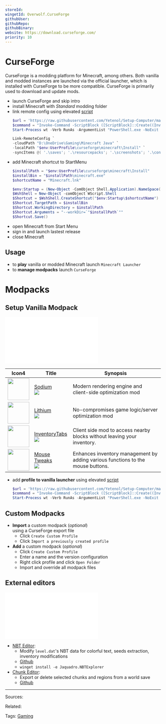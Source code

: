 ```yaml
---
storeId: 
wingetId: Overwolf.CurseForge
githubUser: 
githubRepo: 
githubBinary: 
website: https://download.curseforge.com/
priority: 10
---
```


# CurseForge

CurseForge is a modding platform for Minecraft, among others. Both vanilla and modded instances are launched via the official launcher, which is installed with CurseForge to be more compatible. CurseForge is primarily used to download and update mods.

- launch CurseForge and skip intro
- install Minecraft with *Standard* modding folder
- link remote config using elevated [script](../scripts/Sync-MinecraftJava.ps1)
  ```powershell
  $url = 'https://raw.githubusercontent.com/Yetenol/Setup-Computer/main/scripts/Sync-MinecraftJava.ps1'
  $command = "Invoke-Command -ScriptBlock ([ScriptBlock]::Create((Invoke-WebRequest -Uri $url)))"
  Start-Process wt -Verb RunAs -ArgumentList "PowerShell.exe -NoExit -Command $command"
  ```
    ```powershell
    Link-RemoteConfig `
    -cloudPath "D:\OneDrive\Gaming\Minecraft Java" `
    -localPath "$env:UserProfile\curseforge\minecraft\Install" `
    -syncItems @( '.\saves'; '.\resourcepacks'; '.\screenshots'; '.\config'; '.\shaderpacks'; '.\hotbar.nbt'; '.\options.txt'; '.\servers.dat' )
    ```
- add Minecraft shortcut to StartMenu
    ```powershell
    $installPath = "$env:UserProfile\curseforge\minecraft\Install"
    $installBin = "$installPath\minecraft.exe"
    $shortcutName = "Minecraft.lnk"
    
    $env:Startup = (New-Object -ComObject Shell.Application).NameSpace('shell:Startup').Self.Path
    $WshShell = New-Object -comObject WScript.Shell
    $Shortcut = $WshShell.CreateShortcut("$env:Startup\$shortcutName")
    $Shortcut.TargetPath = $installBin
    $Shortcut.WorkingDirectory = $installPath
    $Shortcut.Arguments = "--workDir=`"$installPath`""
    $Shortcut.Save()
    ```
- open Minecraft from Start Menu
- sign in and launch lastest release
- close Minecraft

## Usage

-  to **play** vanilla or modded Minecraft launch `Minecraft Launcher`  
-  to **manage modpacks** launch `CurseForge`  

# Modpacks

## Setup Vanilla Modpack

![List Minecraft mods](../scripts/List%20Minecraft%20mods.md)

<table class="dataview table-view-table"><thead class="table-view-thead"><tr class="table-view-tr-header"><th class="table-view-th"><span>Icon</span><span class="dataview small-text">4</span></th><th class="table-view-th"><span>Title</span></th><th class="table-view-th"><span>Synopsis</span></th></tr></thead><tbody class="table-view-tbody"><tr><td><span><a aria-label-position="top" aria-label="https://modrinth.com/mod/sodium" rel="noopener" class="external-link" href="https://modrinth.com/mod/sodium" target="_blank"><img width="70" src="https://media.forgecdn.net/avatars/284/773/637298471098686391.png" referrerpolicy="no-referrer"></a></span></td><td><span><a aria-label-position="top" aria-label="apps/Sodium.md" data-href="apps/Sodium.md" href="apps/Sodium.md" class="internal-link" target="_blank" rel="noopener">Sodium</a> <br> <a aria-label-position="top" aria-label="https://www.curseforge.com/minecraft/mc-mods/sodium/download?client=y" rel="noopener" class="external-link" href="https://www.curseforge.com/minecraft/mc-mods/sodium/download?client=y" target="_blank"><img src="https://img.shields.io/badge/Download-latest-red" referrerpolicy="no-referrer"></a></span></td><td><span>Modern rendering engine and client-side optimization mod</span></td></tr><tr><td><span><a aria-label-position="top" aria-label="https://modrinth.com/mod/lithium" rel="noopener" class="external-link" href="https://modrinth.com/mod/lithium" target="_blank"><img width="70" src="https://cdn.modrinth.com/data/gvQqBUqZ/icon.png" referrerpolicy="no-referrer"></a></span></td><td><span><a aria-label-position="top" aria-label="apps/Lithium.md" data-href="apps/Lithium.md" href="apps/Lithium.md" class="internal-link" target="_blank" rel="noopener">Lithium</a> <br> <a aria-label-position="top" aria-label="https://www.curseforge.com/minecraft/mc-mods/lithium/download?client=y" rel="noopener" class="external-link" href="https://www.curseforge.com/minecraft/mc-mods/lithium/download?client=y" target="_blank"><img src="https://img.shields.io/badge/Download-latest-red" referrerpolicy="no-referrer"></a></span></td><td><span>No-compromises game logic/server optimization mod</span></td></tr><tr><td><span><a aria-label-position="top" aria-label="https://modrinth.com/mod/inventory-tabs-updated" rel="noopener" class="external-link" href="https://modrinth.com/mod/inventory-tabs-updated" target="_blank"><img width="70" src="https://cdn.modrinth.com/data/F1AqcMCK/icon.png" referrerpolicy="no-referrer"></a></span></td><td><span><a aria-label-position="top" aria-label="apps/InventoryTabs.md" data-href="apps/InventoryTabs.md" href="apps/InventoryTabs.md" class="internal-link" target="_blank" rel="noopener">InventoryTabs</a> <br> <a aria-label-position="top" aria-label="https://www.curseforge.com/minecraft/mc-mods/inventory-tabs-updated/download?client=y" rel="noopener" class="external-link" href="https://www.curseforge.com/minecraft/mc-mods/inventory-tabs-updated/download?client=y" target="_blank"><img src="https://img.shields.io/badge/Download-latest-red" referrerpolicy="no-referrer"></a></span></td><td><span>Client side mod to access nearby blocks without leaving your inventory.</span></td></tr><tr><td><span><a aria-label-position="top" aria-label="https://modrinth.com/mod/mouse-tweaks" rel="noopener" class="external-link" href="https://modrinth.com/mod/mouse-tweaks" target="_blank"><img width="70" src="https://cdn.modrinth.com/data/aC3cM3Vq/icon.jpg" referrerpolicy="no-referrer"></a></span></td><td><span><a aria-label-position="top" aria-label="apps/Mouse Tweaks.md" data-href="apps/Mouse Tweaks.md" href="apps/Mouse Tweaks.md" class="internal-link" target="_blank" rel="noopener">Mouse Tweaks</a> <br> <a aria-label-position="top" aria-label="https://www.curseforge.com/minecraft/mc-mods/mouse-tweaks/download?client=y" rel="noopener" class="external-link" href="https://www.curseforge.com/minecraft/mc-mods/mouse-tweaks/download?client=y" target="_blank"><img src="https://img.shields.io/badge/Download-latest-red" referrerpolicy="no-referrer"></a></span></td><td><span>Enhances inventory management by adding various functions to the mouse buttons.</span></td></tr></tbody></table>

- add **profile to vanilla launcher** using elevated [script](../scripts/Link-MinecraftFabric.ps1)
  ```powershell
  $url = 'https://raw.githubusercontent.com/Yetenol/Setup-Computer/main/scripts/Link-MinecraftFabric.ps1'
  $command = "Invoke-Command -ScriptBlock ([ScriptBlock]::Create((Invoke-WebRequest -Uri $url)))"
  Start-Process wt -Verb RunAs -ArgumentList "PowerShell.exe -NoExit -Command $command"
  ```

## Custom Modpacks

- **Import** a custom modpack (_optional_)  
  using a CurseForge export file
  - Click `Create Custom Profile`
  - Click `Import a previously created profile`
- **Add** a custom modpack (_optional_)  
  - Click `Create Custom Profile`
  - Enter a name and the version configuration
  - Right click profile and click `Open Folder`
  - Import and override all modpack files

## External editors

![List Minecraft related apps](../scripts/List%20Minecraft%20related%20apps.md)

<ul class="dataview list-view-ul"><li><span><a aria-label-position="top" aria-label="apps/NBT Editor.md" data-href="apps/NBT Editor.md" href="apps/NBT Editor.md" class="internal-link" target="_blank" rel="noopener">NBT Editor</a></span>: <ul class="dataview dataview-ul dataview-result-list-ul"><li class="dataview-result-list-li"><span>Modify <code>level.dat</code>'s NBT data for colorful text, seeds extraction, inventory modifications</span></li><li class="dataview-result-list-li"><span><a aria-label-position="top" aria-label="https://github.com/jaquadro/NBTExplorer/releases/latest" rel="noopener" class="external-link" href="https://github.com/jaquadro/NBTExplorer/releases/latest" target="_blank">Github</a></span></li><li class="dataview-result-list-li"><span><code>winget install -e Jaquadro.NBTExplorer</code></span></li></ul></li><li><span><a aria-label-position="top" aria-label="apps/Chunk Editor.md" data-href="apps/Chunk Editor.md" href="apps/Chunk Editor.md" class="internal-link" target="_blank" rel="noopener">Chunk Editor</a></span>: <ul class="dataview dataview-ul dataview-result-list-ul"><li class="dataview-result-list-li"><span>Export or delete selected chunks and regions from a world save</span></li><li class="dataview-result-list-li"><span><a aria-label-position="top" aria-label="https://github.com/Querz/mcaselector/releases/latest/download/MCA_Selector_Setup.exe" rel="noopener" class="external-link" href="https://github.com/Querz/mcaselector/releases/latest/download/MCA_Selector_Setup.exe" target="_blank">Github</a></span></li></ul></li></ul>

---


Sources:

Related:

Tags:
[Gaming](Gaming)